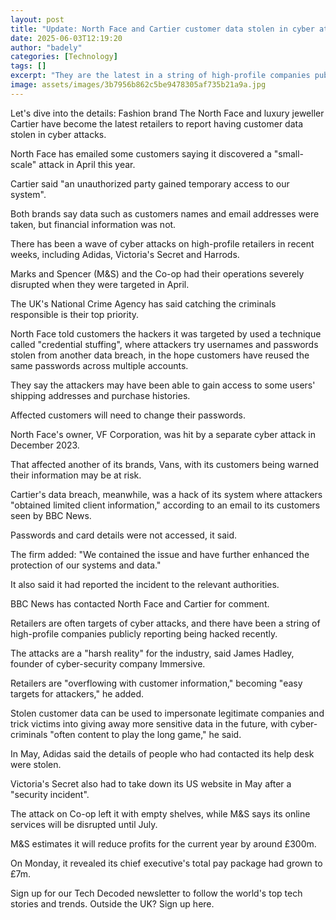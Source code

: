 ```yaml
---
layout: post
title: "Update: North Face and Cartier customer data stolen in cyber attacks"
date: 2025-06-03T12:19:20
author: "badely"
categories: [Technology]
tags: []
excerpt: "They are the latest in a string of high-profile companies publicly reporting being hacked."
image: assets/images/3b7956b862c5be9478305af735b21a9a.jpg
---
```


Let's dive into the details: Fashion brand The North Face and luxury jeweller Cartier have become the latest retailers to report having customer data stolen in cyber attacks.

North Face has emailed some customers saying it discovered a "small-scale" attack in April this year.

Cartier said "an unauthorized party gained temporary access to our system". 

Both brands say data such as customers names and email addresses were taken, but financial information was not.

There has been a wave of cyber attacks on high-profile retailers in recent weeks, including Adidas, Victoria's Secret and Harrods.

Marks and Spencer (M&S) and the Co-op had their operations severely disrupted when they were targeted in April.

The UK's National Crime Agency has said catching the criminals responsible is their top priority.

North Face told customers the hackers it was targeted by used a technique called "credential stuffing", where attackers try usernames and passwords stolen from another data breach, in the hope customers have reused the same passwords across multiple accounts. 

They say the attackers may have been able to gain access to some users' shipping addresses and purchase histories.

Affected customers will need to change their passwords.

North Face's owner, VF Corporation, was hit by a separate cyber attack in December 2023. 

That affected another of its brands, Vans, with its customers being warned their information may be at risk.

Cartier's data breach, meanwhile, was a hack of its system where attackers "obtained limited client information," according to an email to its customers seen by BBC News. 

Passwords and card details were not accessed, it said.

The firm added: "We contained the issue and have further enhanced the protection of our systems and data."

It also said it had reported the incident to the relevant authorities. 

BBC News has contacted North Face and Cartier for comment.

Retailers are often targets of cyber attacks, and there have been a string of high-profile companies publicly reporting being hacked recently. 

The attacks are a "harsh reality" for the industry, said James Hadley, founder of cyber-security company Immersive.

Retailers are "overflowing with customer information," becoming "easy targets for attackers," he added.

Stolen customer data can be used to impersonate legitimate companies and trick victims into giving away more sensitive data in the future, with cyber-criminals "often content to play the long game," he said.

In May, Adidas said the details of people who had contacted its help desk were stolen.

Victoria's Secret also had to take down its US website in May after a "security incident".

The attack on Co-op left it with empty shelves, while M&S says its online services will be disrupted until July.

M&S estimates it will reduce profits for the current year by around £300m.

On Monday, it revealed its chief executive's total pay package had grown to £7m.

Sign up for our Tech Decoded newsletter to follow the world's top tech stories and trends. Outside the UK? Sign up here.

